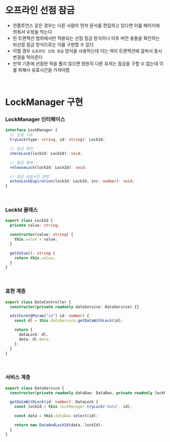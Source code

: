 # 오프라인 선점 잠금

- 컨플루언스 같은 경우는 다른 사람이 먼저 문서를 편집하고 있다면 이를 페이지에 띄워서 수정을 막는다
- 한 트랜잭션 범위에서만 적용되는 선점 잠금 방식이나 이후 버전 충돌을 확인하는 비선점 잠금 방식으로는 이를 구현할 수 없다
- 이럴 경우 `오프라인 선점 잠금` 방식을 사용하는데 이는 여러 트랜잭션에 걸쳐서 동시 변경을 막아준다
- 만약 기존에 선점한 락을 풀지 않으면 영원히 다른 유저는 잠금을 구할 수 없는데 이를 위해서 유효시간을 가져야함

<br>

# LockManager 구현

### LockManager 인터페이스

```ts
interface LockManager {
  // 선점 시도
  tryLock(type: string, id: string): LockId;

  // 잠금 확인
  checkLock(lockId: LockId): void;

  // 잠금 해제
  releaseLock(lockId: LockId): void;

  // 잠금 유효시간 연장
  extenLockExpiration(lockId: LockId, inc: number): void;
}
```

<br>

### LockId 클래스

```ts
export class LockId {
  private value: string;

  constructor(value: string) {
    this.value = value;
  }

  getValue(): string {
    return this.value;
  }
}
```

<br>

### 표현 계층

```ts
export class DataController {
  constructor(private readonly dataService: DataService) {}

  editForm(@Param("id") id: number) {
    const dl = this.dataService.getDataWithLock(id);

    return {
      dataLock: dl,
      data: dl.data,
    };
  }
}
```

<br>

### 서비스 계층

```ts
export class DataService {
  constructor(private readonly dataDao: DataDao, private readonly lockManager: LockManager) {}

  getDataWithLock(id: number): DataLock {
    const lockId = this.lockManager.tryLock("data", id);

    const data = this.dataDao.select(id);

    return new DataAndLockId(data, lockId);
  }
}
```
